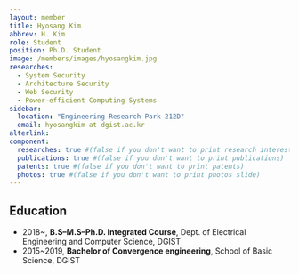 ```yaml
---
layout: member
title: Hyosang Kim
abbrev: H. Kim
role: Student
position: Ph.D. Student
image: /members/images/hyosangkim.jpg
researches:
  - System Security
  - Architecture Security
  - Web Security
  - Power-efficient Computing Systems
sidebar:
  location: "Engineering Research Park 212D"
  email: hyosangkim at dgist.ac.kr
alterlink: 
component:
  researches: true #(false if you don't want to print research interest)
  publications: true #(false if you don't want to print publications)
  patents: true #(false if you don't want to print patents)
  photos: true #(false if you don't want to print photos slide)
---
```


## Education
* 2018~, **B.S–M.S–Ph.D. Integrated Course**, Dept. of Electrical Engineering and Computer Science, DGIST
* 2015~2019, **Bachelor of Convergence engineering**, School of Basic Science, DGIST
